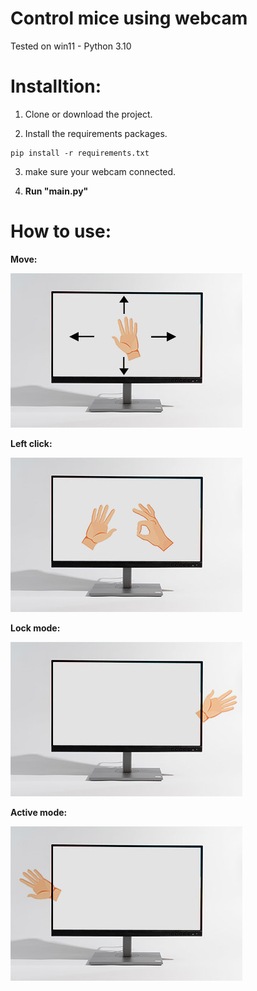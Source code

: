 # Control mice using webcam


Tested on
win11 - Python 3.10


#  Installtion:

1. Clone or download the project.

2. Install the requirements packages.
```
pip install -r requirements.txt
```
3. make sure your webcam connected.

4. **Run "main.py"**


# How to use:


**Move:**

![](docs/p2.jpg)

**Left click:**

![](docs/p1.jpg)

**Lock mode:**

![](docs/p3.jpg)


**Active mode:**

![](docs/p4.jpg)


